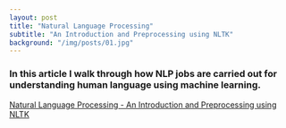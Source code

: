 ```yaml
---
layout: post
title: "Natural Language Processing"
subtitle: "An Introduction and Preprocessing using NLTK"
background: "/img/posts/01.jpg"
---
```


### In this article I walk through how NLP jobs are carried out for understanding human language using machine learning.

[Natural Language Processing - An Introduction and Preprocessing using NLTK](https://medium.com/towards-data-science/natural-language-processing-a1496244c15c)
